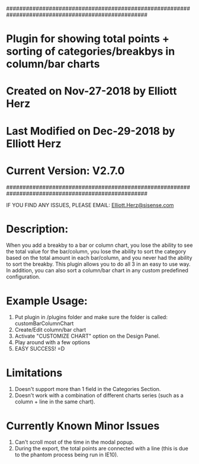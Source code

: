 ###################################################################################################
#  	Plugin for showing total points + sorting of categories/breakbys in column/bar charts
#	Created on Nov-27-2018 by Elliott Herz
#	Last Modified on Dec-29-2018 by Elliott Herz
#	Current Version: V2.7.0
###################################################################################################


IF YOU FIND ANY ISSUES, PLEASE EMAIL: Elliott.Herz@sisense.com


# Description: 
When you add a breakby to a bar or column chart, you lose the ability to see the total value for
the bar/column, you lose the ability to sort the category based on the total amount in each 
bar/column, and you never had the ability to sort the breakby. This plugin allows you to do all 3
in an easy to use way. In addition, you can also sort a column/bar chart in any custom predefined 
configuration.


# Example Usage:
1) Put plugin in /plugins folder and make sure the folder is called: customBarColumnChart
2) Create/Edit column/bar chart
3) Activate "CUSTOMIZE CHART" option on the Design Panel.
4) Play around with a few options
5) EASY SUCCESS! =D


# Limitations
1) Doesn't support more than 1 field in the Categories Section.
2) Doesn't work with a combination of different charts series 
    (such as a column + line in the same chart).


# Currently Known Minor Issues
1) Can't scroll most of the time in the modal popup.
2) During the export, the total points are connected with a line 
    (this is due to the phantom process being run in IE10).   